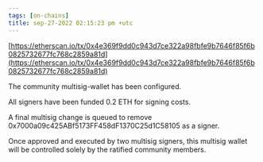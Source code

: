 ```yaml
---
tags: [on-chains]
title: sep-27-2022 02:15:23 pm +utc
---
```


[https://etherscan.io/tx/0x4e369f9dd0c943d7ce322a98fbfe9b7646f85f6b0825732677fc768c2859a81d](https://etherscan.io/tx/0x4e369f9dd0c943d7ce322a98fbfe9b7646f85f6b0825732677fc768c2859a81d)

The community multisig-wallet has been configured.

All signers have been funded 0.2 ETH for signing costs.

A final multisig change is queued to remove 0x7000a09c425ABf5173FF458dF1370C25d1C58105 as a signer.

Once approved and executed by two multisig signers, this multisig wallet will be controlled solely by the ratified community members.
